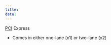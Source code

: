 ```yaml
---
title: 
date: 
---
```


[PCI](20201019135729-pci.md) Express

-   Comes in either one-lane (x1) or two-lane (x2)


